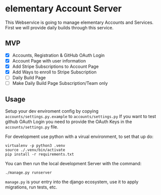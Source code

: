 # elementary Account Server
This Webservice is going to manage elementary Accounts and Services. First we will provide daily builds through this service.

## MVP
- [x] Accounts, Registration & GitHub OAuth Login
- [x] Account Page with user information
- [x] Add Stripe Subscriptions to Account Page
- [x] Add Ways to enroll to Stripe Subscription
- [ ] Daily Build Page
- [ ] Make Daily Build Page Subscription/Team only

## Usage
Setup your dev enviroment config by copying `accounts/settings.py.example` to `accounts/settings.py`
If you want to test github OAuth Login you need to provide the OAuth Keys in the `accounts/settings.py` file.

For development use python with a virual environment, to set that up do:

    virtualenv -p python3 .venv
    source ./.venv/bin/activate
    pip install -r requirements.txt
    
You can then run the local development Server with the command:

    ./manage.py runserver
    
`manage.py` is your entry into the django ecosystem, use it to apply migrations, run tests, etc.
